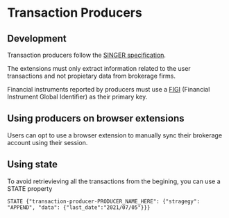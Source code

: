 # Transaction Producers

## Development

Transaction producers follow the
[SINGER specification](https://github.com/singer-io/getting-started/blob/master/docs/SPEC.md).

The extensions must only extract information related to the user transactions
and not propietary data from brokerage firms.

Financial instruments reported by producers must use a
[FIGI](https://www.openfigi.com/) (Financial Instrument Global Identifier) as
their primary key.

## Using producers on browser extensions

Users can opt to use a browser extension to manually sync their brokerage
account using their session.

## Using state

To avoid retrievieving all the transactions from the begining, you can use a
STATE property

    STATE {"transaction-producer-PRODUCER_NAME_HERE": {"stragegy": "APPEND", "data": {"last_date":"2021/07/05"}}}
